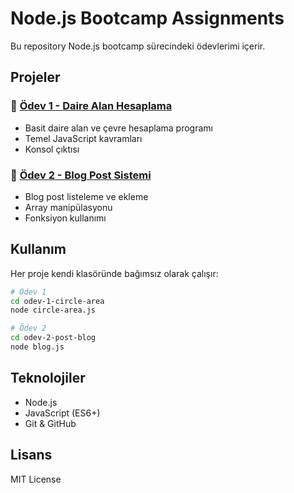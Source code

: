 # Node.js Bootcamp Assignments

Bu repository Node.js bootcamp sürecindeki ödevlerimi içerir.

## Projeler

### 📁 [Ödev 1 - Daire Alan Hesaplama](./odev-1-circle-area/)
- Basit daire alan ve çevre hesaplama programı
- Temel JavaScript kavramları
- Konsol çıktısı

### 📁 [Ödev 2 - Blog Post Sistemi](./odev-2-post-blog/)
- Blog post listeleme ve ekleme
- Array manipülasyonu
- Fonksiyon kullanımı

## Kullanım

Her proje kendi klasöründe bağımsız olarak çalışır:

```bash
# Ödev 1
cd odev-1-circle-area
node circle-area.js

# Ödev 2  
cd odev-2-post-blog
node blog.js
```

## Teknolojiler

- Node.js
- JavaScript (ES6+)
- Git & GitHub

## Lisans

MIT License 